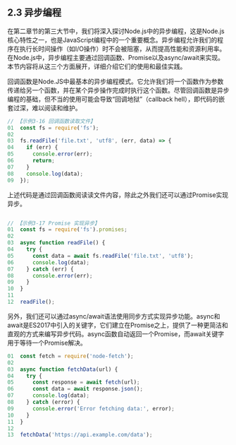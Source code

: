 ## 2.3  异步编程

在第二章节的第三大节中，我们将深入探讨Node.js中的异步编程，这是Node.js核心特性之一，也是JavaScript编程中的一个重要概念。异步编程允许我们的程序在执行长时间操作（如I/O操作）时不会被阻塞，从而提高性能和资源利用率。在Node.js中，异步编程主要通过回调函数、Promise以及async/await来实现。本节内容将从这三个方面展开，详细介绍它们的使用和最佳实践。

回调函数是Node.JS中最基本的异步编程模式。它允许我们将一个函数作为参数传递给另一个函数，并在某个异步操作完成时执行这个函数。尽管回调函数是异步编程的基础，但不当的使用可能会导致“回调地狱”（callback hell），即代码的嵌套过深，难以阅读和维护。

```ts
// 【示例3-16 回调函数读取文件】
01	const fs = require('fs');
02	
03	fs.readFile('file.txt', 'utf8', (err, data) => {
04	  if (err) {
05	    console.error(err);
06	    return;
07	  }
08	  console.log(data);
09	});
```

上述代码是通过回调函数阅读读文件内容，除此之外我们还可以通过Promise实现异步。

```ts

// 【示例3-17 Promise 实现异步】
01	const fs = require('fs').promises;
02	
03	async function readFile() {
04	  try {
05	    const data = await fs.readFile('file.txt', 'utf8');
06	    console.log(data);
07	  } catch (err) {
08	    console.error(err);
09	  }
10	}
11	
12	readFile();
```

另外，我们还可以通过async/await语法使用同步方式实现异步功能。async和await是ES2017中引入的关键字，它们建立在Promise之上，提供了一种更简洁和直观的方式来编写异步代码。async函数自动返回一个Promise，而await关键字用于等待一个Promise解决。

```ts
01	const fetch = require('node-fetch');
02	
03	async function fetchData(url) {
04	  try {
05	    const response = await fetch(url);
06	    const data = await response.json();
07	    console.log(data);
08	  } catch (error) {
09	    console.error('Error fetching data:', error);
10	  }
11	}
12	
13	fetchData('https://api.example.com/data');
```



